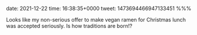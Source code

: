 date: 2021-12-22
time: 16:38:35+0000
tweet: 1473694466947133451
%%%

Looks like my non-serious offer to make vegan ramen for Christmas lunch was accepted seriously. Is how traditions are born!?
